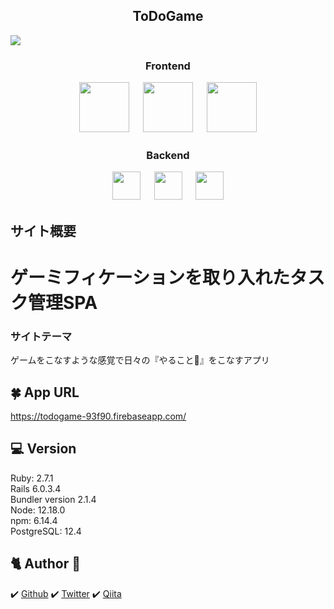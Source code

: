 <h2 align="center">ToDoGame</h2>
<img src="https://user-images.githubusercontent.com/60289223/97246820-9e238180-1841-11eb-8e26-bccc4dece8c3.png">
<h3 align="center">Frontend</h3>
<p align="center">
  <a href="https://jp.vuejs.org/index.html"><img src="https://user-images.githubusercontent.com/39142850/71645835-a98d4580-2d21-11ea-9693-348d12101bb4.png" width="80px;" /></a>
  <a>　</a>
  <a href="https://ja.nuxtjs.org/guide/"><img src="https://user-images.githubusercontent.com/59280290/80292478-f645d200-8791-11ea-9a0b-57ec5a7ec487.png" height="80px;" /></a>
<a>　</a>
    <a href="https://firebase.google.com/"><img src="https://user-images.githubusercontent.com/59280290/80302028-90356b00-87e2-11ea-854c-c234307f3299.png" height="80px;" /></a></p>
<h3 align="center">Backend</h3>
<p align="center">
<a href="https://www.heroku.com/"><img src="https://user-images.githubusercontent.com/60289223/97792052-7f940080-1c1c-11eb-95df-7b8b7d098b8b.png" height="45px;" /></a>
<a>　</a>
  <a href="https://rubyonrails.org/"><img src="https://user-images.githubusercontent.com/59280290/80292396-7a4b8a00-8791-11ea-8d8a-effea8a1f485.png" height="45px;" /></a>
  <a>　</a>
  <a href="https://www.postgresql.org/"><img src="https://user-images.githubusercontent.com/60289223/97791964-7fdfcc00-1c1b-11eb-86e0-251b4a60e835.jpeg" height="45px;" /></a>
  <br>

## サイト概要
<h1>ゲーミフィケーションを取り入れたタスク管理SPA</h1>

### サイトテーマ
<p>ゲームをこなすような感覚で日々の『やること📝』をこなすアプリ<p>

##  🍀 App URL
https://todogame-93f90.firebaseapp.com/

##  💻 Version
Ruby: 2.7.1
<br>
Rails 6.0.3.4
<br>
Bundler version 2.1.4
<br>
Node: 12.18.0
<br>
npm: 6.14.4
<br>
PostgreSQL: 12.4

##  🐈  Author 🐾
✔️ <a href="https://github.com/raamenzurururu">Github</a>
✔️ <a href="https://twitter.com/raamenzurururu">Twitter</a>
✔️ <a href="https://qiita.com/raamenzurururu">Qiita</a>





